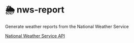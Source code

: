 # 🌦️ nws-report
Generate weather reports from the National Weather Service

[National Weather Service API](https://www.weather.gov/documentation/services-web-api)
